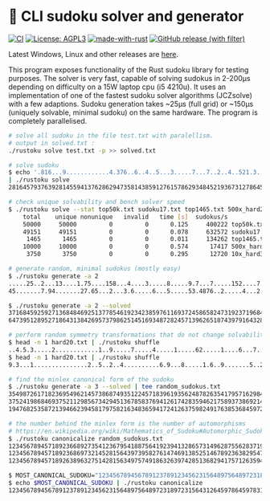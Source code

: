 # 🦀 CLI sudoku solver and generator
[![CI](https://github.com/Antidote1911/rustoku/actions/workflows/ci.yml/badge.svg)](https://github.com/Antidote1911/rustoku/actions/workflows/ci.yml)
[![License: AGPL3](https://img.shields.io/badge/License-AGPL3-green.svg)](https://opensource.org/licenses/AGPL-3.0)
[![made-with-rust](https://img.shields.io/badge/Made%20with-Rust-1f425f.svg)](https://www.rust-lang.org/)
[![GitHub release (with filter)](https://img.shields.io/github/v/release/Antidote1911/rustoku)](https://github.com/Antidote1911/rustoku/releases/latest)

Latest Windows, Linux and other releases are [here](https://github.com/Antidote1911/rustoku/releases/latest).

This program exposes functionality of the Rust sudoku library for testing purposes.
The solver is very fast, capable of solving sudokus in 2-200μs depending on difficulty on a 15W laptop cpu (i5 4210u).
It uses an implementation of one of the fastest sudoku solver algorithms (JCZsolve) with a few adaptions.
Sudoku generation takes ~25μs (full grid) or ~150μs (uniquely solvable, minimal sudoku) on the same hardware.
The program is completely parallelised.

```bash
# solve all sudoku in the file test.txt with paralellism.
# output in solved.txt :
./rustoku solve test.txt -p >> solved.txt

```

```bash
# solve sudoku
$ echo '.816...9............4.376..6..4..5...3.....7...7..2..4..521.3............7...481.' \
| ./rustoku solve
281645793763928145594137628629473581438591276157862934845219367312786459976354812

# check unique solvability and bench solver speed
$ ./rustoku solve --stat top50k.txt sudoku17.txt top1465.txt 500x_hard20.txt 10x_hard375.txt
    total    unique nonunique   invalid   time [s]  sudokus/s
    50000     50000         0         0      0.125     400222 top50k.txt
    49151     49151         0         0      0.078     632572 sudoku17.txt
     1465      1465         0         0      0.011     134262 top1465.txt
    10000     10000         0         0      0.574      17417 500x_hard20.txt
     3750      3750         0         0      0.295      12720 10x_hard375.txt

# generate random, minimal sudokus (mostly easy)
$ ./rustoku generate -a 2
.....25..2...13....1.75....158...4....3.....8.....9.7...7.....152....7.....4.8.3.
45.......7.94.......27.65...2...3.6.....6...5.....53.4876..2.....4...2.....9...1.

$ ./rustoku generate -a 2 --solved
371684592592713684846925137785461923423859761169372458658247319237196845914538276
647395128952718643138426957379862514516934872824571396265187439791643285483259761

# perform random symmetry transformations that do not change solvability or difficulty
$ head -n 1 hard20.txt | ./rustoku shuffle
..4.5.3.....2............1..9.....7.....4.....1.....62.....1....6...7.....3...4.5
$ head -n 1 hard20.txt | ./rustoku shuffle
9.3...1...............2..5..2..4..........6.9...8.....1.6..9.......5..2.8......4.

# find the minlex canonical form of the sudoku
$ ./rustoku generate -a 3 --solved | tee random_sudokus.txt
354987261718236954962145738687493512245718396193562487826354179571629843439871625
375241986846937521129856734294513678583769412617428359462175893738692145951384267
194768253587213946623945817975821634836594172412637598249176385368459721751382469

# the number behind the minlex form is the number of automorphisms
# https://en.wikipedia.org/wiki/Mathematics_of_Sudoku#Automorphic_Sudokus
$ ./rustoku canonicalize random_sudokus.txt
123456789457189236689273541236795418875641923941328657314962875562837194798514362 1
123456789457189236869732145281564397395827614746913852514678923638295471972341568 1
123456789457189263896327514281563497574918632639742851368294175712635948945871326 1

$ MOST_CANONICAL_SUDOKU="123456789456789123789123456231564897564897231897231564312645978645978312978312645"
$ echo $MOST_CANONICAL_SUDOKU | ./rustoku canonicalize
123456789456789123789123456231564897564897231897231564312645978645978312978312645 648
```
